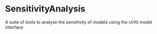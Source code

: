# SensitivityAnalysis
A suite of tools to analyse the sensitivity of models using the Unfit model interface
